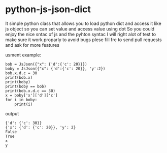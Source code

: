 # python-js-json-dict
It simple python class that allows you to load python dict and access it like js object so you can set value and access value using dot
So you could enjoy the nice sntac of js and the pyhton syntac 
I will right alot of test to make sure it work proparly to avoid bugs
plese fill fre to send pull requests and ask for more features 

usment example:
```
bob = JsJson({"x": {'d':{'c': 20}}})
boby = JsJson({"x": {'d':{'c': 20}}, 'y':2})
bob.x.d.c = 30
print(bob.x)
print(boby)
print(boby == bob)
print(bob.x.d.c == 30)
x = boby['x']['d']['c']
for i in boby:
    print(i)
```
output
```
{'d': {'c': 30}}
{'x': {'d': {'c': 20}}, 'y': 2}
False
True
x
y

```
